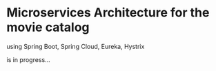 # Microservices Architecture for the movie catalog
using Spring Boot, Spring Cloud, Eureka, Hystrix

is in progress...
